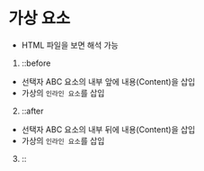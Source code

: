 # 가상 요소

- HTML 파일을 보면 해석 가능

1. ::before
  - 선택자 ABC 요소의 내부 앞에 내용(Content)을 삽입
  - 가상의 `인라인 요소`를 삽입

2. ::after
  - 선택자 ABC 요소의 내부 뒤에 내용(Content)을 삽입
  - 가상의 `인라인 요소`를 삽입

3. ::
